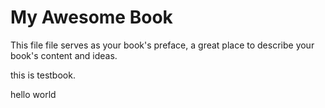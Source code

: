 # My Awesome Book

This file file serves as your book's preface, a great place to describe your book's content and ideas.

this is testbook.

hello world